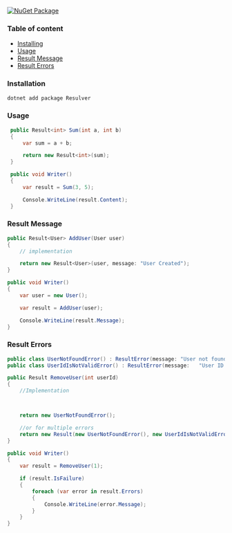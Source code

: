 [![NuGet Package](https://img.shields.io/nuget/v/Resulver)](https://www.nuget.org/packages/Resulver/)

### Table of content

- [Installing](#Installation)
- [Usage](#Usage)
- [Result Message](#Result-Message)
- [Result Errors](#Result-Errors)

### Installation

  ```bash
  dotnet add package Resulver
  ```

### Usage

   ```csharp
    public Result<int> Sum(int a, int b)
    {
        var sum = a + b;

        return new Result<int>(sum);
    }

    public void Writer()
    {
        var result = Sum(3, 5);

        Console.WriteLine(result.Content);
    } 
   ```

### Result Message

```csharp
public Result<User> AddUser(User user)
{
    // implementation

    return new Result<User>(user, message: "User Created");
}

public void Writer()
{
    var user = new User();

    var result = AddUser(user);

    Console.WriteLine(result.Message);
}
```

### Result Errors

```csharp
public class UserNotFoundError() : ResultError(message: "User not found");
public class UserIdIsNotValidError() : ResultError(message:   "User ID is not valid");

public Result RemoveUser(int userId)
{
    //Implementation



    return new UserNotFoundError();

    //or for multiple errors
    return new Result(new UserNotFoundError(), new UserIdIsNotValidError());
}

public void Writer()
{
    var result = RemoveUser(1);

    if (result.IsFailure)
    {
        foreach (var error in result.Errors)
        {
            Console.WriteLine(error.Message);
        }
    }
}
```
